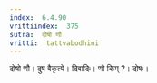 ```yaml
---
index:  6.4.90
vrittiindex:  375
sutra:  दोषो णौ
vritti:  tattvabodhini 
---
```


दोषो णौ। दुष वैकृत्ये। दिवादिः। णौ किम् ?। दोषः। 

